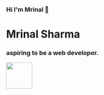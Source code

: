 ### Hi I'm Mrinal 👋

<h1>Mrinal Sharma</h1>

<h3>aspiring to be a web developer.</h3>

<img src="https://www.xhtmljunction.com/blog/wp-content/uploads/2018/02/html5-css3.png" height="70px"></img>

